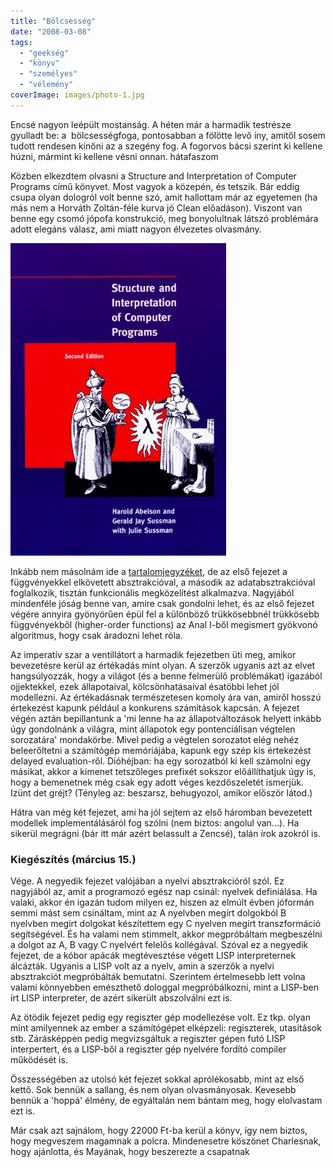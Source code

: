 ```yaml
---
title: "Bölcsesség"
date: "2008-03-08"
tags: 
  - "geekség"
  - "könyv"
  - "személyes"
  - "vélemény"
coverImage: images/photo-1.jpg
---
```


Encsé nagyon leépült mostanság. A héten már a harmadik testrésze gyulladt be: a  bölcsességfoga, pontosabban a fölötte levő íny, amitől sosem tudott rendesen kinőni az a szegény fog. A fogorvos bácsi szerint ki kellene húzni, mármint ki kellene vésni onnan. hátafaszom

Közben elkezdtem olvasni a Structure and Interpretation of Computer Programs című könyvet. Most vagyok a közepén, és tetszik. Bár eddig csupa olyan dologról volt benne szó, amit hallottam már az egyetemen (ha más nem a Horváth Zoltán-féle kurva jó Clean előadáson). Viszont van benne egy csomó jópofa konstrukció, meg bonyolultnak látszó problémára adott elegáns válasz, ami miatt nagyon élvezetes olvasmány.

![sicp-cover](images/sicp-cover-345x500.jpg)

Inkább nem másolnám ide a [tartalomjegyzéket](http://mitpress.mit.edu/sicp/full-text/book/book-Z-H-4.html#%_toc_start), de az első fejezet a függvényekkel elkövetett absztrakcióval, a második az adatabsztrakcióval foglalkozik, tisztán funkcionális megközelítést alkalmazva. Nagyjából mindenféle jóság benne van, amire csak gondolni lehet, és az első fejezet végére annyira gyönyörűen épül fel a különböző trükkösebbnél trükkösebb függvényekből (higher-order functions) az Anal I-ből megismert gyökvonó algoritmus, hogy csak áradozni lehet róla.

Az imperatív szar a ventillátort a harmadik fejezetben üti meg, amikor bevezetésre kerül az értékadás mint olyan. A szerzők ugyanis azt az elvet hangsúlyozzák, hogy a világot (és a benne felmerülő problémákat) igazából ojjektekkel, ezek állapotaival, kölcsönhatásaival ésatöbbi lehet jól modellezni. Az értékadásnak természetesen komoly ára van, amiről hosszú értekezést kapunk például a konkurens számítások kapcsán. A fejezet végén aztán bepillantunk a 'mi lenne ha az állapotváltozások helyett inkább úgy gondolnánk a világra, mint állapotok egy pontenciálisan végtelen sorozatára' mondakörbe. Mivel pedig a végtelen sorozatot elég nehéz beleerőltetni a számítógép memóriájába, kapunk egy szép kis értekezést delayed evaluation-ről. Dióhéjban: ha egy sorozatból ki kell számolni egy másikat, akkor a kimenet tetszőleges prefixét sokszor előállíthatjuk úgy is, hogy a bemenetnek még csak egy adott véges kezdőszeletét ismerjük. Izünt det gréjt? (Tényleg az: beszarsz, behugyozol, amikor először látod.)

Hátra van még két fejezet, ami ha jól sejtem az első háromban bevezetett modellek implementálásáról fog szólni (nem biztos: angolul van...). Ha sikerül megrágni (bár itt már azért belassult a Zencsé), talán írok azokról is.

### Kiegészítés (március 15.)

Vége. A negyedik fejezet valójában a nyelvi absztrakcióról szól. Ez nagyjából az, amit a programozó egész nap csinál: nyelvek definiálása. Ha valaki, akkor én igazán tudom milyen ez, hiszen az elmúlt évben jóformán semmi mást sem csináltam, mint az A nyelvben megírt dolgokból B nyelvben megírt dolgokat készítettem egy C nyelven megírt transzformáció segítségével. És ha valami nem stimmelt, akkor megpróbáltam megbeszélni a dolgot az A, B vagy C nyelvért felelős kollégával. Szóval ez a negyedik fejezet, de a kóbor apácák megtévesztése végett LISP interpreternek álcázták. Ugyanis a LISP volt az a nyelv, amin a szerzők a nyelvi absztrakciót megpróbálták bemutatni. Szerintem értelmesebb lett volna valami könnyebben emészthető dologgal megpróbálkozni, mint a LISP-ben írt LISP interpreter, de azért sikerült abszolválni ezt is.

Az ötödik fejezet pedig egy regiszter gép modellezése volt. Ez tkp. olyan mint amilyennek az ember a számítógépet elképzeli: regiszterek, utasítások stb. Zárásképpen pedig megvizsgáltuk a regiszter gépen futó LISP interpertert, és a LISP-ből a regiszter gép nyelvére fordító compiler működését is.

Összességében az utolsó két fejezet sokkal aprólékosabb, mint az első kettő. Sok bennük a sallang, és nem olyan olvasmányosak. Kevesebb bennük a 'hoppá' élmény, de egyáltalán nem bántam meg, hogy elolvastam ezt is.

Már csak azt sajnálom, hogy 22000 Ft-ba kerül a könyv, így nem biztos, hogy megveszem magamnak a polcra. Mindenesetre köszönet Charlesnak, hogy ajánlotta, és Mayának, hogy beszerezte a csapatnak
